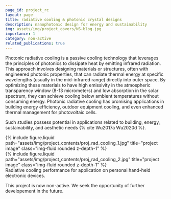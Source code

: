 ```yaml
---
page_id: project_rc
layout: page
title: radiative cooling & photonic crystal designs
description: nanophotonic design for energy and sustainability
img: assets/img/project_covers/NS-blog.jpg
importance: 1
category: non-active
related_publications: true
---
```


Photonic radiative cooling is a passive cooling technology that leverages the principles of photonics to dissipate heat by emitting infrared radiation. This approach involves designing materials or structures, often with engineered photonic properties, that can radiate thermal energy at specific wavelengths (usually in the mid-infrared range) directly into outer space. By optimizing these materials to have high emissivity in the atmospheric transparency window (8-13 micrometers) and low absorption in the solar spectrum, they can achieve cooling below ambient temperatures without consuming energy. Photonic radiative cooling has promising applications in building energy efficiency, outdoor equipment cooling, and even enhanced thermal management for photovoltaic cells.

<!-- (Note: this introductory information is summarized by GPT-4o) -->

Such studies possess potential in applications related to building, energy, sustainability, and aesthetic needs {% cite Wu2017a Wu2020d %}.

<div class="row justify-content-sm-center">
    <div class="col-sm-6 mt-3 mt-md-0">
        {% include figure.liquid path="assets/img/project_contents/proj_rad_cooling_1.jpg" title="project image" class="img-fluid rounded z-depth-1" %}
    </div>
    <div class="col-sm-6 mt-3 mt-md-0">
        {% include figure.liquid path="assets/img/project_contents/proj_rad_cooling_2.jpg" title="project image" class="img-fluid rounded z-depth-1" %}
    </div>
</div>
<div class="caption">
    Radiative cooling performance for application on personal hand-held electronic devices.
</div>

This project is now non-active. We seek the opportunity of further developement in the future.
